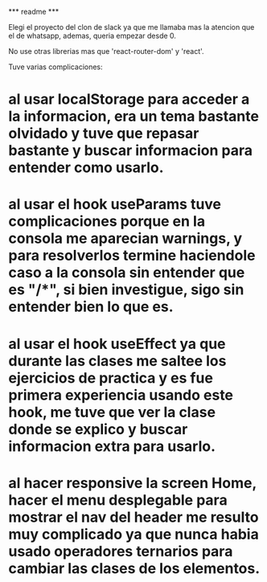 *** readme ***

Elegi el proyecto del clon de slack ya que me llamaba mas la atencion que el de whatsapp, ademas, queria empezar desde 0.

No use otras librerias mas que 'react-router-dom' y 'react'.

Tuve varias complicaciones:

# al usar localStorage para acceder a la informacion, era un tema bastante olvidado y tuve que repasar bastante y buscar informacion para entender como usarlo.

# al usar el hook useParams tuve complicaciones porque en la consola me aparecian warnings, y para resolverlos termine haciendole caso a la consola sin entender que es "/*", si bien investigue, sigo sin entender bien lo que es.

# al usar el hook useEffect ya que durante las clases me saltee los ejercicios de practica y es fue primera experiencia usando este hook, me tuve que ver la clase donde se explico y buscar informacion extra para usarlo.

# al hacer responsive la screen Home, hacer el menu desplegable para mostrar el nav del header me resulto muy complicado ya que nunca habia usado operadores ternarios para cambiar las clases de los elementos.